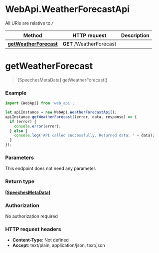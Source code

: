 # WebApi.WeatherForecastApi

All URIs are relative to */*

Method | HTTP request | Description
------------- | ------------- | -------------
[**getWeatherForecast**](WeatherForecastApi.md#getWeatherForecast) | **GET** /WeatherForecast | 

<a name="getWeatherForecast"></a>
# **getWeatherForecast**
> [SpeechesMetaData] getWeatherForecast()



### Example
```javascript
import {WebApi} from 'web_api';

let apiInstance = new WebApi.WeatherForecastApi();
apiInstance.getWeatherForecast((error, data, response) => {
  if (error) {
    console.error(error);
  } else {
    console.log('API called successfully. Returned data: ' + data);
  }
});
```

### Parameters
This endpoint does not need any parameter.

### Return type

[**[SpeechesMetaData]**](SpeechesMetaData.md)

### Authorization

No authorization required

### HTTP request headers

 - **Content-Type**: Not defined
 - **Accept**: text/plain, application/json, text/json

